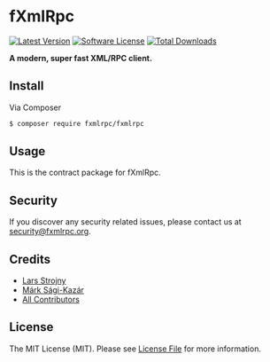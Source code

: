 # fXmlRpc

[![Latest Version](https://img.shields.io/github/release/fxmlrpc/fxmlrpc.svg?style=flat-square)](https://github.com/fxmlrpc/fxmlrpc/releases)
[![Software License](https://img.shields.io/badge/license-MIT-brightgreen.svg?style=flat-square)](LICENSE)
[![Total Downloads](https://img.shields.io/packagist/dt/fxmlrpc/fxmlrpc.svg?style=flat-square)](https://packagist.org/packages/fxmlrpc/fxmlrpc)

**A modern, super fast XML/RPC client.**


## Install

Via Composer

``` bash
$ composer require fxmlrpc/fxmlrpc
```


## Usage

This is the contract package for fXmlRpc.


## Security

If you discover any security related issues, please contact us at [security@fxmlrpc.org](mailto:security@fxmlrpc.org).


## Credits

- [Lars Strojny](https://github.com/lstrojny)
- [Márk Sági-Kazár](https://github.com/sagikazarmark)
- [All Contributors](https://github.com/fxmlrpc/fxmlrpc/contributors)


## License

The MIT License (MIT). Please see [License File](LICENSE) for more information.
